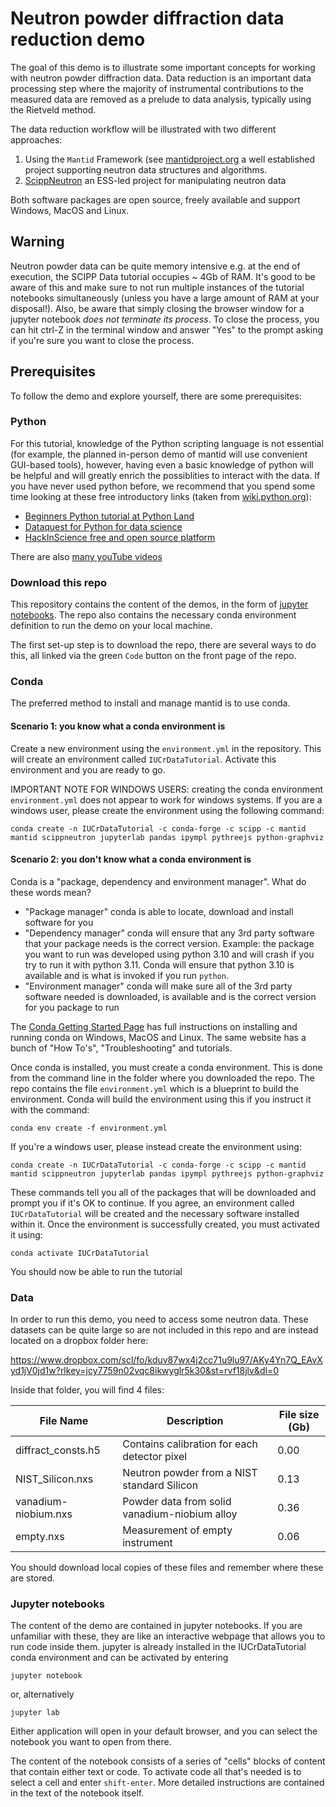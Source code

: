 # Neutron powder diffraction data reduction demo

The goal of this demo is to illustrate some important concepts for working with neutron powder diffraction data. Data reduction is an important data processing step where the majority of instrumental contributions to the measured data are removed as a prelude to data analysis, typically using the Rietveld method.

The data reduction workflow will be illustrated with two different approaches:

1. Using the `Mantid` Framework (see [mantidproject.org](mantidproject.org) a well established project supporting neutron data structures and algorithms.
2. [ScippNeutron](https://scipp.github.io/scippneutron/about/index.html) an ESS-led project for manipulating neutron data

Both software packages are open source, freely available and support Windows, MacOS and Linux. 

## Warning

Neutron powder data can be quite memory intensive e.g. at the end of execution, the SCIPP Data tutorial occupies ~ 4Gb of RAM. It's good to be aware of this and make sure to not run multiple instances of the tutorial notebooks simultaneously (unless you have a large amount of RAM at your disposal!). Also, be aware that simply closing the browser window for a jupyter notebook _does not terminate its process_. To close the process, you can hit ctrl-Z in the terminal window and answer "Yes" to the prompt asking if you're sure you want to close the process.          

## Prerequisites

To follow the demo and explore yourself, there are some prerequisites:

### Python

For this tutorial, knowledge of the Python scripting language is not essential (for example, the planned in-person demo of mantid will use convenient GUI-based tools), however, having even a basic knowledge of python will be helpful and will greatly enrich the possiblities to interact with the data. If you have never used python before, we recommend that you spend some time looking at these free introductory links (taken from [wiki.python.org](https://wiki.python.org/moin/BeginnersGuide)):

* [Beginners Python tutorial at Python Land](https://python.land/python-tutorial) 
* [Dataquest for Python for data science](https://www.dataquest.io/)
* [HackInScience free and open source platform](https://www.hackinscience.org/)

There are also [many youTube videos](https://www.youtube.com/results?search_query=beginners+python+science)

### Download this repo

This repository contains the content of the demos, in the form of [jupyter notebooks](https://jupyter.org/). The repo also contains the necessary conda environment definition to run the demo on your local machine. 

The first set-up step is to download the repo, there are several ways to do this, all linked via the green `Code` button on the front page of the repo.

### Conda

The preferred method to install and manage mantid is to use conda. 

#### Scenario 1: you know what a conda environment is

Create a new environment using the `environment.yml` in the repository. This will create an environment called `IUCrDataTutorial`. Activate this environment and you are ready to go.

IMPORTANT NOTE FOR WINDOWS USERS: creating the conda environment `environment.yml` does not appear to work for windows systems. If you are a windows user, please create the environment using the following command: 

```
conda create -n IUCrDataTutorial -c conda-forge -c scipp -c mantid mantid scippneutron jupyterlab pandas ipympl pythreejs python-graphviz
```

#### Scenario 2: you don't know what a conda environment is

Conda is a "package, dependency and environment manager". What do these words mean? 

* "Package manager" conda is able to locate, download and install software for you
* "Dependency manager" conda will ensure that any 3rd party software that your package needs is the correct version. Example: the package you want to run was developed using python 3.10 and will crash if you try to run it with python 3.11. Conda will ensure that python 3.10 is available and is what is invoked if you run `python`.
* "Environment manager" conda will make sure all of the 3rd party software needed is downloaded, is available and is the correct version for you package to run   

The [Conda Getting Started Page](https://docs.conda.io/projects/conda/en/stable/user-guide/getting-started.html) has full instructions on installing and running conda on Windows, MacOS and Linux. The same website has a bunch of "How To's", "Troubleshooting" and tutorials. 

Once conda is installed, you must create a conda environment. This is done from the command line in the folder where you downloaded the repo. The repo contains the file `environment.yml` which is a blueprint to build the environment. Conda will build the environment using this if you instruct it with the command: 
```
conda env create -f environment.yml
```
If you're a windows user, please instead create the environment using:
```
conda create -n IUCrDataTutorial -c conda-forge -c scipp -c mantid mantid scippneutron jupyterlab pandas ipympl pythreejs python-graphviz
```

These commands tell you all of the packages that will be downloaded and prompt you if it's OK to continue. If you agree, an environment called `IUCrDataTutorial` will be created and the necessary software installed within it. Once the environment is successfully created, you must activated it using:

```
conda activate IUCrDataTutorial
```
You should now be able to run the tutorial

### Data

In order to run this demo, you need to access some neutron data. These datasets can be quite large so are not included in this repo and are instead located on a dropbox folder here:

https://www.dropbox.com/scl/fo/kduv87wx4j2cc71u9lu97/AKy4Yn7Q_EAvXyd1jV0jd1w?rlkey=jcy7759n02vqc8ikwyglr5k30&st=rvf18jlv&dl=0

Inside that folder, you will find 4 files: 

| File Name | Description | File size (Gb) |
|----|----|----|
|diffract_consts.h5 | Contains calibration for each detector pixel | 0.00 |
|NIST_Silicon.nxs | Neutron powder from a NIST standard Silicon | 0.13 | 
|vanadium-niobium.nxs | Powder data from solid vanadium-niobium alloy | 0.36 |
|empty.nxs | Measurement of empty instrument | 0.06 |

You should download local copies of these files and remember where these are stored. 

### Jupyter notebooks

The content of the demo are contained in jupyter notebooks. If you are unfamiliar with these, they are like an interactive webpage that allows you to run code inside them. jupyter is already installed in the IUCrDataTutorial conda environment and can be activated by entering

```
jupyter notebook
```
or, alternatively
```
jupyter lab
```
Either application will open in your default browser, and you can select the notebook you want to open from there.

The content of the notebook consists of a series of "cells" blocks of content that contain either text or code. To activate code all that's needed is to select a cell and enter `shift-enter`. More detailed instructions are contained in the text of the notebook itself.

